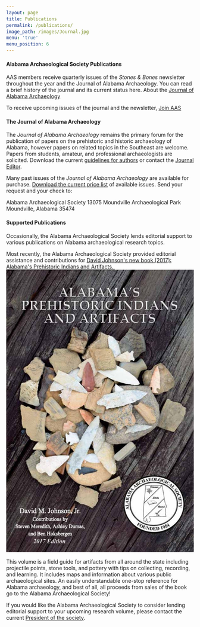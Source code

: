 ```yaml
---
layout: page
title: Publications
permalink: /publications/
image_path: /images/Journal.jpg
menu: 'true'
menu_position: 6
---
```



#### Alabama Archaeological Society Publications

AAS members receive quarterly issues of the *Stones & Bones* newsletter throughout the year and the Journal of Alabama Archaeology. You can read a brief history of the journal and its current status here. About the [Journal of Alabama Archaeology](/journal/)

To receive upcoming issues of the journal and the newsletter, [Join AAS](/support/)

#### The Journal of Alabama Archaeology

The *Journal of Alabama Archaeology* remains the primary forum for the publication of papers on the prehistoric and historic archaeology of Alabama, however papers on related topics in the Southeast are welcome. Papers from students, amateur, and professional archaeologists are solicited. Download the current [guidelines for authors](/files/authorsinfo.pdf) or contact the [Journal Editor](javascript:void(location.href='mailto:'+String.fromCharCode(114,101,112,101,114,114,121,64,99,111,111,115,97,104,115,46,110,101,116)+'?subject=Question%20about%20the%20AAS%20Journal')).

Many past issues of the *Journal of Alabama Archaeology* are available for purchase. [Download the current price list](/files/JournalIssues.pdf) of available issues. Send your request and your check to:

Alabama Archaeological Society 13075 Moundville Archaeological Park Moundville, Alabama 35474

#### **Supported Publications**

Occasionally, the Alabama Archaeological Society lends editorial support to various publications on Alabama archaeological research topics.&nbsp;

Most recently, the Alabama Archaeological Society provided editorial assistance and contributions for [David Johnson's new book (2017): Alabama's Prehistoric Indians and Artifacts.&nbsp;](https://www.amazon.com/Alabamas-Prehistoric-Indians-Artifacts-Johnson/dp/099687836X/ref=sr_1_1?s=books&amp;ie=UTF8&amp;qid=1485826114&amp;sr=1-1&amp;keywords=alabama+artifacts)![](/uploads/versions/bookcover---x----907-1360x---.jpg)

This volume is a field guide for artifacts from all around the state including projectile points, stone tools, and pottery with tips on collecting, recording, and learning. It includes maps and information about various public archaeological sites. An easily understandable one-stop reference for Alabama archaeology, and best of all, all proceeds from sales of the book go to the Alabama Archaeological Society!

If you would like the Alabama Archaeological Society to consider lending editorial support to your upcoming research volume, please contact the current [President of the society](/contact/).